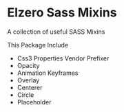 # Elzero Sass Mixins
A collection of useful SASS Mixins

This Package Include

* Css3 Properties Vendor Prefixer
* Opacity
* Animation Keyframes
* Overlay
* Centerer
* Circle
* Placeholder
